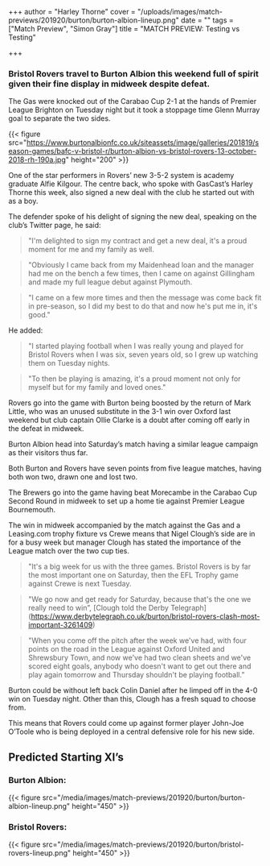 +++
author = "Harley Thorne"
cover = "/uploads/images/match-previews/201920/burton/burton-albion-lineup.png"
date = ""
tags = ["Match Preview", "Simon Gray"]
title = "MATCH PREVIEW: Testing vs Testing"

+++
### Bristol Rovers travel to Burton Albion this weekend full of spirit given their fine display in midweek despite defeat.

The Gas were knocked out of the Carabao Cup 2-1 at the hands of Premier League Brighton on Tuesday night but it took a stoppage time Glenn Murray goal to separate the two sides.

<!--more-->

{{< figure src="https://www.burtonalbionfc.co.uk/siteassets/image/galleries/201819/season-games/bafc-v-bristol-r/burton-albion-vs-bristol-rovers-13-october-2018-rh-190a.jpg" height="200" >}}

One of the star performers in Rovers’ new 3-5-2 system is academy graduate Alfie Kilgour. The centre back, who spoke with GasCast’s Harley Thorne this week, also signed a new deal with the club he started out with as a boy.

<script src="https://www.buzzsprout.com/276671/1616872-a-chat-with-alfie-kilgour.js?player=small" type="text/javascript" charset="utf-8"></script>

The defender spoke of his delight of signing the new deal, speaking on the club’s Twitter page, he said:

> "I'm delighted to sign my contract and get a new deal, it's a proud moment for me and my family as well.

> "Obviously I came back from my Maidenhead loan and the manager had me on the bench a few times, then I came on against Gillingham and made my full league debut against Plymouth.

> "I came on a few more times and then the message was come back fit in pre-season, so I did my best to do that and now he's put me in, it's good."

He added: 

> "I started playing football when I was really young and played for Bristol Rovers when I was six, seven years old, so I grew up watching them on Tuesday nights.

> "To then be playing is amazing, it's a proud moment not only for myself but for my family and loved ones."

Rovers go into the game with Burton being boosted by the return of Mark Little, who was an unused substitute in the 3-1 win over Oxford last weekend but club captain Ollie Clarke is a doubt after coming off early in the defeat in midweek.

Burton Albion head into Saturday’s match having a similar league campaign as their visitors thus far.

Both Burton and Rovers have seven points from five league matches, having both won two, drawn one and lost two.

The Brewers go into the game having beat Morecambe in the Carabao Cup Second Round in midweek to set up a home tie against Premier League Bournemouth. 

The win in midweek accompanied by the match against the Gas and a Leasing.com trophy fixture vs Crewe means that Nigel Clough’s side are in for a busy week but manager Clough has stated the importance of the League match over the two cup ties.

> "It's a big week for us with the three games. Bristol Rovers is by far the most important one on Saturday, then the EFL Trophy game against Crewe is next Tuesday.

> "We go now and get ready for Saturday, because that's the one we really need to win”, [Clough told the Derby Telegraph] (https://www.derbytelegraph.co.uk/burton/bristol-rovers-clash-most-important-3261409)

> "When you come off the pitch after the week we've had, with four points on the road in the League against Oxford United and Shrewsbury Town, and now we've had two clean sheets and we've scored eight goals, anybody who doesn't want to get out there and play again tomorrow and Thursday shouldn't be playing football.”

Burton could be without left back Colin Daniel after he limped off in the 4-0 win on Tuesday night. Other than this, Clough has a fresh squad to choose from.

This means that Rovers could come up against former player John-Joe O’Toole who is being deployed in a central defensive role for his new side.

## Predicted Starting XI’s

### Burton Albion:
{{< figure src="/media/images/match-previews/201920/burton/burton-albion-lineup.png" height="450" >}}

### Bristol Rovers:
{{< figure src="/media/images/match-previews/201920/burton/bristol-rovers-lineup.png" height="450" >}}

<script async src="//pagead2.googlesyndication.com/pagead/js/adsbygoogle.js"></script>
<!-- GasCast Blog Ad -->
<ins class="adsbygoogle"
     style="display:block"
     data-ad-client="ca-pub-8805482732507166"
     data-ad-slot="7113725307"
     data-ad-format="auto"
     data-full-width-responsive="true"></ins>
<script>
(adsbygoogle = window.adsbygoogle || []).push({});
</script>

<script src="https://www.buzzsprout.com/276671.js?player=large" type="text/javascript" charset="utf-8"></script>